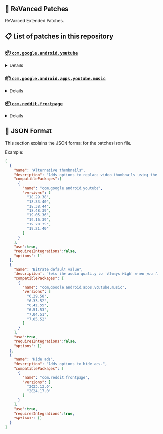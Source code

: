 ## 🧩 ReVanced Patches

ReVanced Extended Patches.

## 📋 List of patches in this repository

### [📦 `com.google.android.youtube`](https://play.google.com/store/apps/details?id=com.google.android.youtube)
<details>

| 💊 Patch | 📜 Description | 🏹 Target Version |
|:--------:|:--------------:|:-----------------:|
| `Alternative thumbnails` | Adds options to replace video thumbnails using the DeArrow API or image captures from the video. | 18.29.38 ~ 19.21.40 |
| `Ambient mode control` | Adds options to disable ambient mode and to bypass ambient mode restrictions. | 18.29.38 ~ 19.21.40 |
| `Change Shorts repeat state` | Adds an option to control whether Shorts should repeat, autoplay, or pause upon ending. | 18.29.38 ~ 19.21.40 |
| `Change player flyout menu toggles` | Adds an option to use text toggles instead of switch toggles within the additional settings menu. | 18.29.38 ~ 19.21.40 |
| `Change start page` | Adds an option to set which page the app opens in instead of the homepage. | 18.29.38 ~ 19.21.40 |
| `Custom Shorts action buttons` | Changes, at compile time, the icon of the action buttons of the Shorts player. | 18.29.38 ~ 19.21.40 |
| `Custom branding icon for YouTube` | Changes the YouTube app icon to the icon specified in options.json. | 18.29.38 ~ 19.21.40 |
| `Custom branding name for YouTube` | Renames the YouTube app to the name specified in options.json. | 18.29.38 ~ 19.21.40 |
| `Custom double tap length` | Adds 'double-tap to seek' values that are specified in options.json. | 18.29.38 ~ 19.21.40 |
| `Custom header for YouTube` | Applies a custom header in the top left corner within the app. | 18.29.38 ~ 19.21.40 |
| `Custom package name` | Changes the package name for the non-root build of YouTube and YouTube Music to the name specified in options.json. | ALL |
| `Description components` | Adds options to hide and disable description components. | 18.29.38 ~ 19.21.40 |
| `Disable QUIC protocol` | Adds an option to disable CronetEngine's QUIC protocol. | 18.29.38 ~ 19.21.40 |
| `Disable auto audio tracks` | Adds an option to disable audio tracks from being automatically enabled. | 18.29.38 ~ 19.21.40 |
| `Disable auto captions` | Adds an option to disable captions from being automatically enabled. | 18.29.38 ~ 19.21.40 |
| `Disable haptic feedback` | Adds options to disable haptic feedback when swiping in the video player. | 18.29.38 ~ 19.21.40 |
| `Disable resuming Shorts on startup` | Adds an option to disable the Shorts player from resuming on app startup when Shorts were last being watched. | 18.29.38 ~ 19.21.40 |
| `Disable splash animation` | Adds an option to disable the splash animation on app startup. | 18.29.38 ~ 19.21.40 |
| `Enable OPUS codec` | Adds an options to enable the OPUS audio codec if the player response includes. | 18.29.38 ~ 19.21.40 |
| `Enable debug logging` | Adds an option to enable debug logging. | 18.29.38 ~ 19.21.40 |
| `Enable external browser` | Adds an option to always open links in your browser instead of in the in-app-browser. | 18.29.38 ~ 19.21.40 |
| `Enable gradient loading screen` | Adds an option to enable the gradient loading screen. | 18.29.38 ~ 19.21.40 |
| `Enable open links directly` | Adds an option to skip over redirection URLs in external links. | 18.29.38 ~ 19.21.40 |
| `Force hide player buttons background` | Removes, at compile time, the dark background surrounding the video player controls. | 18.29.38 ~ 19.21.40 |
| `Fullscreen components` | Adds options to hide or change components related to fullscreen. | 18.29.38 ~ 19.21.40 |
| `GmsCore support` | Allows patched Google apps to run without root and under a different package name by using GmsCore instead of Google Play Services. | 18.29.38 ~ 19.21.40 |
| `Hide Shorts dimming` | Removes, at compile time, the dimming effect at the top and bottom of Shorts videos. | 18.29.38 ~ 19.21.40 |
| `Hide action buttons` | Adds options to hide action buttons under videos. | 18.29.38 ~ 19.21.40 |
| `Hide ads` | Adds options to hide ads. | 18.29.38 ~ 19.21.40 |
| `Hide animated button background` | Removes, at compile time, the background of the animated pause and play buttons in the Shorts player. | 18.29.38 ~ 19.21.40 |
| `Hide comments components` | Adds options to hide components related to comments. | 18.29.38 ~ 19.21.40 |
| `Hide double tap overlay filter` | Removes, at compile time, the dark overlay that appears when double-tapping to seek. | 18.29.38 ~ 19.21.40 |
| `Hide double tap to like animations` | Removes, at compile time, the like animations that appear when double-tapping in the Shorts player. | 18.29.38 ~ 19.21.40 |
| `Hide feed components` | Adds options to hide components related to feeds. | 18.29.38 ~ 19.21.40 |
| `Hide feed flyout menu` | Adds the ability to hide feed flyout menu components using a custom filter. | 18.29.38 ~ 19.21.40 |
| `Hide layout components` | Adds options to hide general layout components. | 18.29.38 ~ 19.21.40 |
| `Hide player buttons` | Adds options to hide buttons in the video player. | 18.29.38 ~ 19.21.40 |
| `Hide player flyout menu` | Adds options to hide player flyout menu components. | 18.29.38 ~ 19.21.40 |
| `Layout switch` | Adds an option to spoof the dpi in order to use a tablet or phone layout. | 18.29.38 ~ 19.21.40 |
| `MaterialYou` | Applies the MaterialYou theme for Android 12+ devices. | 18.29.38 ~ 19.21.40 |
| `Miniplayer` | Adds options to change the in app minimized player, and if patching target 19.16+ adds options to use modern miniplayers. | 18.29.38 ~ 19.21.40 |
| `Navigation bar components` | Adds options to hide or change components related to the navigation bar. | 18.29.38 ~ 19.21.40 |
| `Overlay buttons` | Adds options to display overlay buttons in the video player. | 18.29.38 ~ 19.21.40 |
| `Player components` | Adds options to hide or change components related to the video player. | 18.29.38 ~ 19.21.40 |
| `Remove background playback restrictions` | Removes restrictions on background playback, including playing kids videos in the background. | 18.29.38 ~ 19.21.40 |
| `Remove viewer discretion dialog` | Adds an option to remove the dialog that appears when opening a video that has been age-restricted by accepting it automatically. This does not bypass the age restriction. | 18.29.38 ~ 19.21.40 |
| `Return YouTube Dislike` | Adds an option to show the dislike count of videos using the Return YouTube Dislike API. | 18.29.38 ~ 19.21.40 |
| `Sanitize sharing links` | Adds an option to remove tracking query parameters from URLs when sharing links. | 18.29.38 ~ 19.21.40 |
| `Seekbar components` | Adds options to hide or change components related to the seekbar. | 18.29.38 ~ 19.21.40 |
| `Settings for YouTube` | Applies mandatory patches to implement ReVanced Extended settings into the application. | 18.29.38 ~ 19.21.40 |
| `Shorts components` | Adds options to hide or change components related to YouTube Shorts. | 18.29.38 ~ 19.21.40 |
| `SponsorBlock` | Adds options to enable and configure SponsorBlock, which can skip undesired video segments, such as sponsored content. | 18.29.38 ~ 19.21.40 |
| `Spoof app version` | Adds options to spoof the YouTube client version. This can be used to restore old UI elements and features. | 18.29.38 ~ 19.21.40 |
| `Spoof client` | Adds options to spoof the client to allow video playback. | 18.29.38 ~ 19.21.40 |
| `Swipe controls` | Adds options to enable and configure volume and brightness swipe controls. | 18.29.38 ~ 19.21.40 |
| `Theme` | Changes the app's theme to the values specified in options.json. | 18.29.38 ~ 19.21.40 |
| `Toolbar components` | Adds options to hide or change components located on the toolbar, such as toolbar buttons, search bar, and header. | 18.29.38 ~ 19.21.40 |
| `Translations for YouTube` | Add translations or remove string resources. | 18.29.38 ~ 19.21.40 |
| `Video playback` | Adds options to customize settings related to video playback, such as default video quality and playback speed. | 18.29.38 ~ 19.21.40 |
| `Visual preferences icons` | Adds icons to specific preferences in the settings. | 18.29.38 ~ 19.21.40 |
</details>

### [📦 `com.google.android.apps.youtube.music`](https://play.google.com/store/apps/details?id=com.google.android.apps.youtube.music)
<details>

| 💊 Patch | 📜 Description | 🏹 Target Version |
|:--------:|:--------------:|:-----------------:|
| `Amoled` | Applies a pure black theme to some components. | 6.29.58 ~ 7.05.52 |
| `Bitrate default value` | Sets the audio quality to 'Always High' when you first install the app. | 6.29.58 ~ 7.05.52 |
| `Certificate spoof` | Enables YouTube Music to work with Android Auto by spoofing the YouTube Music certificate. | 6.29.58 ~ 7.05.52 |
| `Change start page` | Adds an option to set which page the app opens in instead of the homepage. | 6.29.58 ~ 7.05.52 |
| `Custom branding icon for YouTube Music` | Changes the YouTube Music app icon to the icon specified in options.json. | 6.29.58 ~ 7.05.52 |
| `Custom branding name for YouTube Music` | Renames the YouTube Music app to the name specified in options.json. | 6.29.58 ~ 7.05.52 |
| `Custom header for YouTube Music` | Applies a custom header in the top left corner within the app. | 6.29.58 ~ 7.05.52 |
| `Custom package name` | Changes the package name for the non-root build of YouTube and YouTube Music to the name specified in options.json. | 6.29.58+ |
| `Disable auto captions` | Adds an option to disable captions from being automatically enabled. | 6.29.58 ~ 7.05.52 |
| `Disable dislike redirection` | Adds an option to disable redirection to the next track when clicking the Dislike button. | 6.29.58 ~ 7.05.52 |
| `Enable OPUS codec` | Adds an options to enable the OPUS audio codec if the player response includes. | 6.29.58 ~ 7.05.52 |
| `Enable debug logging` | Adds an option to enable debug logging. | 6.29.58 ~ 7.05.52 |
| `Enable landscape mode` | Adds an option to enable landscape mode when rotating the screen on phones. | 6.29.58 ~ 7.05.52 |
| `Flyout menu components` | Adds options to hide or change flyout menu components. | 6.29.58 ~ 7.05.52 |
| `GmsCore support` | Allows patched Google apps to run without root and under a different package name by using GmsCore instead of Google Play Services. | 6.29.58 ~ 7.05.52 |
| `Hide account components` | Adds options to hide components related to the account menu. | 6.29.58 ~ 7.05.52 |
| `Hide action bar components` | Adds options to hide action bar components and replace the offline download button with an external download button. | 6.29.58 ~ 7.05.52 |
| `Hide ads` | Adds options to hide ads. | 6.29.58 ~ 7.05.52 |
| `Hide double tap overlay filter` | Removes, at compile time, the dark overlay that appears when double-tapping to seek. | 6.29.58 ~ 7.05.52 |
| `Hide layout components` | Adds options to hide general layout components. | 6.29.58 ~ 7.05.52 |
| `Hide overlay filter` | Removes, at compile time, the dark overlay that appears when player flyout menus are open. | 6.29.58 ~ 7.05.52 |
| `Hide player overlay filter` | Removes, at compile time, the dark overlay that appears when single-tapping in the player. | 6.29.58 ~ 7.05.52 |
| `Navigation bar components` | Adds options to hide or change components related to the navigation bar. | 6.29.58 ~ 7.05.52 |
| `Player components` | Adds options to hide or change components related to the player. | 6.29.58 ~ 7.05.52 |
| `Remove background playback restrictions` | Removes restrictions on background playback, including playing kids videos in the background. | 6.29.58 ~ 7.05.52 |
| `Remove viewer discretion dialog` | Adds an option to remove the dialog that appears when opening a video that has been age-restricted by accepting it automatically. This does not bypass the age restriction. | 6.29.58 ~ 7.05.52 |
| `Restore old style library shelf` | Adds an option to return the Library tab to the old style. | 6.29.58 ~ 7.05.52 |
| `Return YouTube Dislike` | Adds an option to show the dislike count of songs using the Return YouTube Dislike API. | 6.29.58 ~ 7.05.52 |
| `Sanitize sharing links` | Adds an option to remove tracking query parameters from URLs when sharing links. | 6.29.58 ~ 7.05.52 |
| `Settings for YouTube Music` | Applies mandatory patches to implement ReVanced Extended settings into the application. | 6.29.58 ~ 7.05.52 |
| `SponsorBlock` | Adds options to enable and configure SponsorBlock, which can skip undesired video segments, such as non-music sections. | 6.29.58 ~ 7.05.52 |
| `Spoof app version` | Adds options to spoof the YouTube Music client version. This can remove the radio mode restriction in Canadian regions or disable real-time lyrics. | 6.29.58 ~ 7.05.52 |
| `Translations for YouTube Music` | Add translations or remove string resources. | 6.29.58 ~ 7.05.52 |
| `Video playback` | Adds options to customize settings related to video playback, such as default video quality and playback speed. | 6.29.58 ~ 7.05.52 |
</details>

### [📦 `com.reddit.frontpage`](https://play.google.com/store/apps/details?id=com.reddit.frontpage)
<details>

| 💊 Patch | 📜 Description | 🏹 Target Version |
|:--------:|:--------------:|:-----------------:|
| `Change package name` | Changes the package name for Reddit to the name specified in options.json. | 2023.12.0 ~ 2024.17.0 |
| `Custom branding name for Reddit` | Renames the Reddit app to the name specified in options.json. | 2023.12.0 ~ 2024.17.0 |
| `Disable screenshot popup` | Adds an option to disable the popup that appears when taking a screenshot. | 2023.12.0 ~ 2024.17.0 |
| `Hide Recently Visited shelf` | Adds an option to hide the Recently Visited shelf in the sidebar. | 2023.12.0 ~ 2024.17.0 |
| `Hide ads` | Adds options to hide ads. | 2023.12.0 ~ 2024.17.0 |
| `Hide navigation buttons` | Adds options to hide buttons in the navigation bar. | 2023.12.0 ~ 2024.17.0 |
| `Open links directly` | Adds an option to skip over redirection URLs in external links. | 2023.12.0 ~ 2024.17.0 |
| `Open links externally` | Adds an option to always open links in your browser instead of in the in-app-browser. | 2023.12.0 ~ 2024.17.0 |
| `Premium icon` | Unlocks premium app icons. | 2023.12.0 ~ 2024.17.0 |
| `Remove subreddit dialog` | Adds options to remove the NSFW community warning and notifications suggestion dialogs by dismissing them automatically. | 2023.12.0 ~ 2024.17.0 |
| `Sanitize sharing links` | Adds an option to remove tracking query parameters from URLs when sharing links. | 2023.12.0 ~ 2024.17.0 |
| `Settings for Reddit` | Applies mandatory patches to implement ReVanced Extended settings into the application. | 2023.12.0 ~ 2024.17.0 |
</details>



## 📝 JSON Format

This section explains the JSON format for the [patches.json](patches.json) file.

Example:

```json
[
  {
    "name": "Alternative thumbnails",
    "description": "Adds options to replace video thumbnails using the DeArrow API or image captures from the video.",
    "compatiblePackages":[
      {
        "name": "com.google.android.youtube",
        "versions": [
          "18.29.38",
          "18.33.40",
          "18.38.44",
          "18.48.39",
          "19.05.36",
          "19.16.39",
          "19.20.35",
          "19.21.40"
        ]
      }
    ],
    "use":true,
    "requiresIntegrations":false,
    "options": []
  },
  {
    "name": "Bitrate default value",
    "description": "Sets the audio quality to 'Always High' when you first install the app.",
    "compatiblePackages": [
      {
        "name": "com.google.android.apps.youtube.music",
        "versions": [
          "6.29.58",
          "6.33.52",
          "6.42.55",
          "6.51.53",
          "7.04.51",
          "7.05.52"
        ]
      }
    ],
    "use":true,
    "requiresIntegrations":false,
    "options": []
  },
  {
    "name": "Hide ads",
    "description": "Adds options to hide ads.",
    "compatiblePackages": [
      {
        "name": "com.reddit.frontpage",
        "versions": [
          "2023.12.0",
          "2024.17.0"
        ]
      }
    ],
    "use":true,
    "requiresIntegrations":true,
    "options": []
  }
]
```